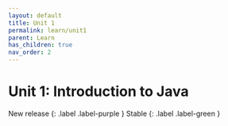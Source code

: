 ```yaml
---
layout: default
title: Unit 1
permalink: learn/unit1
parent: Learn
has_children: true
nav_order: 2
---
```


# Unit 1: Introduction to Java

New release
{: .label .label-purple }
Stable
{: .label .label-green }